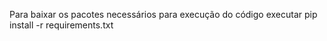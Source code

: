 Para baixar os pacotes necessários para execução do código executar pip install -r requirements.txt

